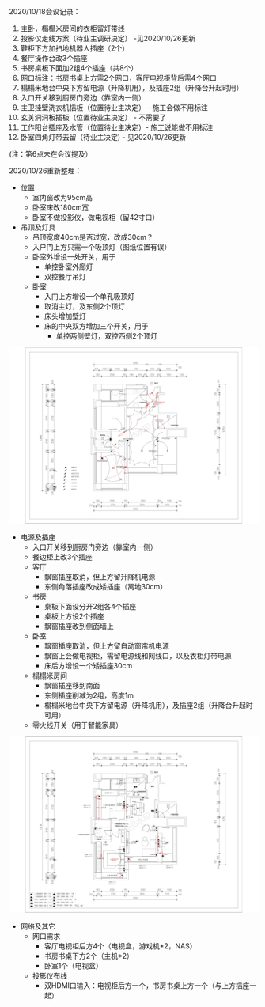 2020/10/18会议记录：

1. 主卧，榻榻米房间的衣柜留灯带线 
2. 投影仪走线方案（待业主调研决定） -见2020/10/26更新
3. 鞋柜下方加扫地机器人插座（2个）
4. 餐厅操作台改3个插座
5. 书房桌板下面加2组4个插座（共8个）
6. 网口标注：书房书桌上方需2个网口，客厅电视柜背后需4个网口
7. 榻榻米地台中央下方留电源（升降机用），及插座2组（升降台升起时用）
8. 入口开关移到厨房门旁边（靠室内一侧）
9. 主卫挂壁洗衣机插板（位置待业主决定） - 施工会做不用标注
10. 玄关洞洞板插板（位置待业主决定） - 不需要了
11. 工作阳台插座及水管（位置待业主决定）- 施工说能做不用标注
12. 卧室四角灯带去留（待业主决定) - 见2020/10/26更新

(注：第6点未在会议提及）

2020/10/26重新整理：

- 位置
  - 室内窗改为95cm高
  - 卧室床改180cm宽
  - 卧室不做投影仪，做电视柜（留42寸口）
- 吊顶及灯具
  - 吊顶宽度40cm是否过宽，改成30cm？
  - 入户门上方只需一个吸顶灯（图纸位置有误）
  - 卧室外增设一处开关，用于
    - 单控卧室外廊灯
    - 双控餐厅吊灯
  - 卧室
    - 入门上方增设一个单孔吸顶灯
    - 取消主灯，及东侧2个顶灯
    - 床头增加壁灯
    - 床的中央双方增加三个开关，用于
      - 单控两侧壁灯，双控西侧2个顶灯

![image](https://github.com/peacemakercq/HomeDesign/blob/main/%E7%81%AF%E5%BC%80%E5%85%B3%E5%A4%A9%E8%8A%B1%E5%9B%BE1026%E6%89%B9%E6%B3%A8_00.jpg)

- 电源及插座
  - 入口开关移到厨房门旁边（靠室内一侧）
  - 餐边柜上改3个插座
  - 客厅
    - 飘窗插座取消，但上方留升降机电源
    - 东侧角落插座改成矮插座（离地30cm）
  - 书房
    - 桌板下面设分开2组各4个插座
    - 桌板上方设2个插座
    - 飘窗插座改到侧面墙上
  - 卧室
    - 飘窗插座取消，但上方留自动窗帘机电源
    - 飘窗上会做电视柜，需留电源线和网线口，以及衣柜灯带电源
    - 床后方增设一个矮插座30cm
  - 榻榻米房间
    - 飘窗插座移到南面
    - 东侧插座削减为2组，高度1m
    - 榻榻米地台中央下方留电源（升降机用），及插座2组（升降台升起时可用）
  - 零火线开关（用于智能家具）

![image](https://github.com/peacemakercq/HomeDesign/blob/main/%E6%8F%92%E5%BA%A7%E6%8E%92%E5%B8%83%E5%9B%BE1025%E6%89%B9%E6%B3%A8_00.jpg)

- 网络及其它
  - 网口需求
    - 客厅电视柜后方4个（电视盒，游戏机*2，NAS）
    - 书房书桌下方2个（主机*2）
    - 卧室1个（电视盒）
  - 投影仪布线
      - 双HDMI口输入：电视柜后方一个，书房书桌上方一个（与上方插座一起）

